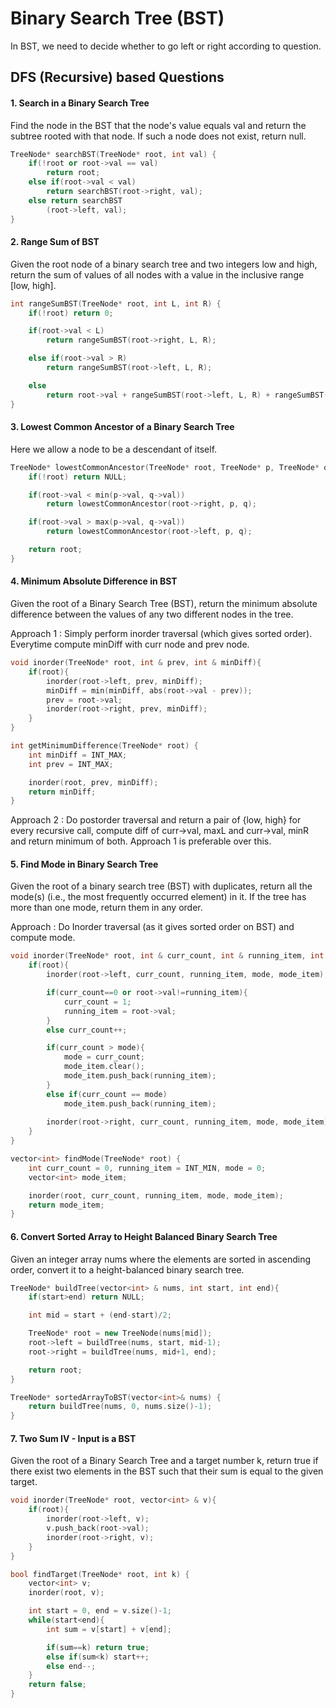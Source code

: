 # Binary Search Tree (BST)
In BST, we need to decide whether to go left or right according to question.

## DFS (Recursive) based Questions

#### 1. Search in a Binary Search Tree
Find the node in the BST that the node's value equals val and return the subtree rooted with that node. If such a node does not exist, return null.

```cpp
TreeNode* searchBST(TreeNode* root, int val) {
    if(!root or root->val == val) 
        return root;
    else if(root->val < val) 
        return searchBST(root->right, val);
    else return searchBST
        (root->left, val);
}
```

#### 2. Range Sum of BST
Given the root node of a binary search tree and two integers low and high, return the sum of values of all nodes with a value in the inclusive range [low, high].

```cpp
int rangeSumBST(TreeNode* root, int L, int R) {
    if(!root) return 0;

    if(root->val < L)
        return rangeSumBST(root->right, L, R);

    else if(root->val > R)
        return rangeSumBST(root->left, L, R);

    else
        return root->val + rangeSumBST(root->left, L, R) + rangeSumBST(root->right, L, R);
}
```

#### 3. Lowest Common Ancestor of a Binary Search Tree
Here we allow a node to be a descendant of itself.

```cpp
TreeNode* lowestCommonAncestor(TreeNode* root, TreeNode* p, TreeNode* q) {
    if(!root) return NULL;

    if(root->val < min(p->val, q->val)) 
        return lowestCommonAncestor(root->right, p, q);

    if(root->val > max(p->val, q->val)) 
        return lowestCommonAncestor(root->left, p, q);

    return root;
}
```

#### 4. Minimum Absolute Difference in BST
Given the root of a Binary Search Tree (BST), return the minimum absolute difference between the values of any two different nodes in the tree.

Approach 1 : Simply perform inorder traversal (which gives sorted order). Everytime compute minDiff with curr node and prev node. 

```cpp
void inorder(TreeNode* root, int & prev, int & minDiff){
    if(root){
        inorder(root->left, prev, minDiff);
        minDiff = min(minDiff, abs(root->val - prev));
        prev = root->val;
        inorder(root->right, prev, minDiff);
    }
}

int getMinimumDifference(TreeNode* root) {
    int minDiff = INT_MAX;
    int prev = INT_MAX;

    inorder(root, prev, minDiff);
    return minDiff;
}
```
Approach 2 : Do postorder traversal and return a pair of {low, high} for every recursive call, compute diff of curr->val, maxL and curr->val, minR and return minimum of both. Approach 1 is preferable over this.

#### 5. Find Mode in Binary Search Tree
Given the root of a binary search tree (BST) with duplicates, return all the mode(s) (i.e., the most frequently occurred element) in it. If the tree has more than one mode, return them in any order.

Approach : Do Inorder traversal (as it gives sorted order on BST) and compute mode.

```cpp
void inorder(TreeNode* root, int & curr_count, int & running_item, int & mode, vector<int> & mode_item){
    if(root){
        inorder(root->left, curr_count, running_item, mode, mode_item);

        if(curr_count==0 or root->val!=running_item){
            curr_count = 1;
            running_item = root->val;
        }
        else curr_count++;

        if(curr_count > mode){
            mode = curr_count;
            mode_item.clear();
            mode_item.push_back(running_item);
        }
        else if(curr_count == mode)
            mode_item.push_back(running_item);
        
        inorder(root->right, curr_count, running_item, mode, mode_item);
    }
}

vector<int> findMode(TreeNode* root) {
    int curr_count = 0, running_item = INT_MIN, mode = 0;
    vector<int> mode_item;

    inorder(root, curr_count, running_item, mode, mode_item);
    return mode_item;
}
```

#### 6. Convert Sorted Array to Height Balanced Binary Search Tree
Given an integer array nums where the elements are sorted in ascending order, convert it to a height-balanced binary search tree.

```cpp
TreeNode* buildTree(vector<int> & nums, int start, int end){
    if(start>end) return NULL;

    int mid = start + (end-start)/2;

    TreeNode* root = new TreeNode(nums[mid]);
    root->left = buildTree(nums, start, mid-1);
    root->right = buildTree(nums, mid+1, end);

    return root;
}

TreeNode* sortedArrayToBST(vector<int>& nums) {
    return buildTree(nums, 0, nums.size()-1);
}
```

#### 7. Two Sum IV - Input is a BST
Given the root of a Binary Search Tree and a target number k, return true if there exist two elements in the BST such that their sum is equal to the given target.

```cpp
void inorder(TreeNode* root, vector<int> & v){
    if(root){
        inorder(root->left, v);
        v.push_back(root->val);
        inorder(root->right, v);
    }
}

bool findTarget(TreeNode* root, int k) {
    vector<int> v;
    inorder(root, v);

    int start = 0, end = v.size()-1;
    while(start<end){
        int sum = v[start] + v[end];

        if(sum==k) return true;
        else if(sum<k) start++;
        else end--;
    }
    return false;
}
```




